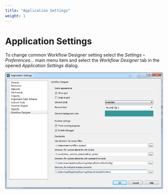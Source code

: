 ```yaml
---
title: "Application Settings"
weight: 1
---
```



# Application Settings

To change common Workflow Designer setting select the _Settings ‣ Preferences..._ main menu item and select the _Workflow Designer_ tab in the opened _Application Settings_ dialog.

![](/images/65929900/65929901.png)
